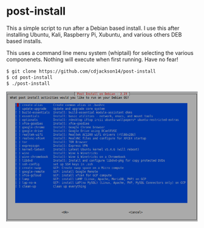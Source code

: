 # post-install
This a simple script to run after a Debian based install. I use this after installing Ubuntu, Kali, Raspberry Pi, Xubuntu, and various others DEB based installs.

This uses a command line menu system (whiptail) for selecting the various componenets.  Nothing will execute when first running.  Have no fear!

    $ git clone https://github.com/cdjackson14/post-install
    $ cd post-install
    $ ./post-install

![screenshot](screenshot.png)

